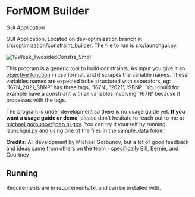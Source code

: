 # ForMOM Builder
*GUI Application*

GUI Application, Located on dev-optimization branch in [src/optimization/constraint_builder](https://github.com/New-Jersey-Forest-Service/ForMOM/tree/dev-optimization/src/optimization/constraint_builder). The file to run is src/launchgui.py.

![19Week_TwosidedConstrs_Smol](https://user-images.githubusercontent.com/49537988/178080432-701964e5-15b7-4950-bfb8-081804732d44.png)

This program is a generic tool to build constraints. As input you give it an [objective function](https://github.com/New-Jersey-Forest-Service/ForMOM/blob/dev-optimization/src/optimization/constraint_builder/sample_data/minimodel_obj.csv) 
in csv format, and it scrapes the variable names. These variables names are expected to be structured with seperators, eg: '167N_2021_SBNP' has three
tags, '167N', '2021', 'SBNP'. You could for example have a constriant with all variables involving '167N' because it processes with the tags.

The program is under development so there is no usage guide yet. 
**If you want a usage guide or demo**, please don't hesitate to reach out to me at 
[michael.gorbunov@dep.nj.gov](mailto:michael.gorbunov@dep.nj.gov).
You can try it yourself by running launchgui.py and using one of the files in the sample_data folder.

**Credits**: All development by Michael Gorbunov, but a lot of good 
feedback and ideas came from others on the team - specifically Bill, Bernie, and Courtney


## Running

Requirements are in requirements.txt and can be installed with.

